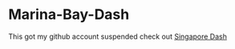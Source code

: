 # Marina-Bay-Dash
This got my github account suspended
check out [Singapore Dash](github.com/PhyoTP/Singapore-Dash/)
